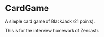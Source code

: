 # CardGame
A simple card game of BlackJack (21 points).

This is for the interview homework of Zencastr.
